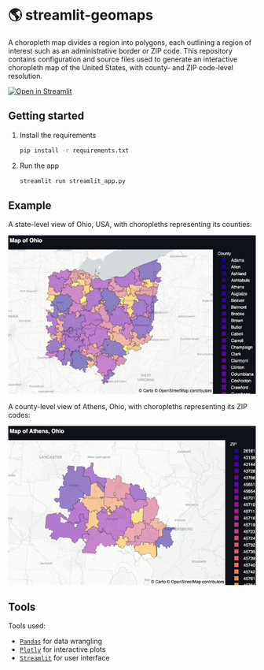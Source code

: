# :earth_americas: streamlit-geomaps

A choropleth map divides a region into polygons, each outlining a region of
interest such as an administrative border or ZIP code.
This repository contains configuration and source files used to generate
an interactive choropleth map of the United States, with county-
and ZIP code-level resolution.

[![Open in Streamlit](https://static.streamlit.io/badges/streamlit_badge_black_white.svg)](https://zippy-geomaps.streamlit.app/)
<!--
## Analysis

View the report [here](https://bainmatt.github.io/streamlit-geomaps/notebooks/report.html).
 -->

## Getting started

1. Install the requirements

    ```bash
    pip install -r requirements.txt
    ```

2. Run the app

    ```bash
    streamlit run streamlit_app.py
    ```

## Example

A state-level view of Ohio, USA, with choropleths representing its counties:

![ohio_choropleth](output/figures/ohio_choropleth.png)

A county-level view of Athens, Ohio, with choropleths representing its ZIP
codes:

![ohio_athens_choropleth](output/figures/ohio_athens_choropleth.png)

## Tools

Tools used:

- [`Pandas`](https://pandas.pydata.org/docs/) for data wrangling
- [`Plotly`](https://plotly.com/) for interactive plots
- [`Streamlit`](https://streamlit.io/) for user interface
